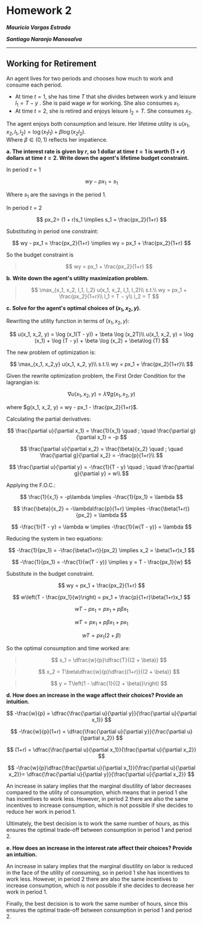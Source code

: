 # Homework 2
***Mauricio Vargas Estrada***

***Santiago Naranjo Manosalva***

---
## Working for Retirement
An agent lives for two periods and chooses how much to work and consume each period.

- At time $t = 1$, she has time $T$ that she divides between work y and leisure $l_1 = T − y$ . She is paid wage $w$ for working. She also consumes $x_1$.
- At time $t = 2$, she is retired and enjoys leisure $l_2 = T$. She consumes $x_2$.

The agent enjoys both consumption and leisure. Her lifetime utility is $u(x_1, x_2, l_1, l_2) = \log (x_1l_1) + \beta \log (x_2l_2)$.  
Where $\beta \in (0,1)$ reflects her impatience.

**a. The interest rate is given by $r$, so $1$ dollar at time $t=1$ is worth $(1+r)$ dollars at time $t=2$. Write down the agent's lifetime budget constraint.**

In period $t=1$

$$
wy - px_1 = s_1
$$
 
Where $s_1$ are the savings in the period 1.

In period $t=2$

$$
px_2= (1 + r)s_1 \implies s_1 = \frac{px_2}{1+r}
$$

Substituting in period one constraint:

$$
wy - px_1 = \frac{px_2}{1+r} \implies wy = px_1 + \frac{px_2}{1+r} 
$$

So the budget constraint is

> $$
> wy = px_1 + \frac{px_2}{1+r} 
> $$

**b. Write down the agent's utility maximization problem.**

> $$
> \max_{x_1, x_2, l_1, l_2} u(x_1, x_2, l_1, l_2)\\
> s.t.\\
> wy = px_1 + \frac{px_2}{1+r}\\
> l_1 = T − y\\
> l_2 = T
> $$

**c. Solve for the agent's optimal choices of  $(x_1, x_2, y)$.**

Rewriting the utility function in terms of $(x_1, x_2, y)$:

$$
u(x_1, x_2, y) = \log (x_1(T - y)) + \beta \log (x_2T)\\
u(x_1, x_2, y) = \log (x_1) + \log (T - y) + \beta \log (x_2) + \beta\log (T)
$$

The new problem of optimization is:

$$
\max_{x_1, x_2,y} u(x_1, x_2, y)\\
s.t.\\
wy = px_1 + \frac{px_2}{1+r}\\
$$

Given the rewrite optimization problem, the First Order Condition for the lagrangian is:

$$
\nabla u(x_1, x_2, y) = \lambda \nabla g(x_1, x_2, y)
$$

where $g(x_1, x_2, y) = wy - px_1 - \frac{px_2}{1+r}$.

Calculating the partial derivatives: 

$$
\frac{\partial u}{\partial x_1} = \frac{1}{x_1} \quad ; \quad \frac{\partial g}{\partial x_1} = -p
$$

$$
\frac{\partial u}{\partial x_2} = \frac{\beta}{x_2} \quad ; \quad \frac{\partial g}{\partial x_2} = -\frac{p}{1+r}\\
$$

$$
\frac{\partial u}{\partial y} = -\frac{1}{T - y} \quad ; \quad \frac{\partial g}{\partial y} = w\\
$$

Applying the F.O.C.:

$$
\frac{1}{x_1} = -p\lambda \implies -\frac{1}{px_1} = \lambda
$$

$$
\frac{\beta}{x_2} = -\lambda\frac{p}{1+r} \implies -\frac{\beta(1+r)}{px_2} = \lambda
$$

$$
-\frac{1}{T - y} = \lambda w \implies -\frac{1}{w(T - y)} = \lambda
$$

Reducing the system in two equations:

$$
-\frac{1}{px_1} = -\frac{\beta(1+r)}{px_2} \implies x_2 = \beta(1+r)x_1
$$

$$
-\frac{1}{px_1} = -\frac{1}{w(T - y)} \implies  y = T - \frac{px_1}{w}
$$

Substitute in the budget constraint.

$$
wy = px_1 + \frac{px_2}{1+r}
$$

$$
w\left(T - \frac{px_1}{w}\right) = px_1 + \frac{p}{1+r}\beta(1+r)x_1
$$

$$
wT - px_1 = px_1 + p\beta x_1
$$

$$
wT = px_1 + p\beta x_1 + px_1 
$$

$$
wT = px_1(2 + \beta)
$$

So the optimal consumption and time worked are:

>$$
>x_1 = \dfrac{w}{p}\dfrac{T}{(2 + \beta)}
>$$

>$$
>x_2 = T\beta\dfrac{w}{p}\dfrac{(1+r)}{(2 + \beta)}
>$$

>$$
>y = T\left(1 - \dfrac{1}{(2 + \beta)}\right)
>$$

**d. How does an increase in the wage affect their choices? Provide an intuition.**

$$
-\frac{w}{p} = \dfrac{\frac{\partial u}{\partial y}}{\frac{\partial u}{\partial x_1}}
$$

$$
-\frac{w}{p}(1+r) = \dfrac{\frac{\partial u}{\partial y}}{\frac{\partial u}{\partial x_2}}
$$

$$
(1+r) = \dfrac{\frac{\partial u}{\partial x_1}}{\frac{\partial u}{\partial x_2}}
$$

$$
-\frac{w}{p}\dfrac{\frac{\partial u}{\partial x_1}}{\frac{\partial u}{\partial x_2}}= \dfrac{\frac{\partial u}{\partial y}}{\frac{\partial u}{\partial x_2}}
$$

An increase in salary implies that the marginal disutility of labor decreases compared to the utility of consumption, which means that in period 1 she has incentives to work less. However, in period 2 there are also the same incentives to increase consumption, which is not possible if she decides to reduce her work in period 1.

Ultimately, the best decision is to work the same number of hours, as this ensures the optimal trade-off between consumption in period 1 and period 2.


**e. How does an increase in the interest rate affect their choices? Provide an intuition.**

An increase in salary implies that the marginal disutility on labor is reduced in the face of the utility of consuming, so in period 1 she has incentives to work less. However, in period 2 there are also the same incentives to increase consumption, which is not possible if she decides to decrease her work in period 1.

Finally, the best decision is to work the same number of hours, since this ensures the optimal trade-off between consumption in period 1 and period 2.